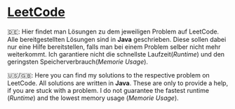 # [LeetCode](https://leetcode.com/) 

🇩🇪: Hier findet man Lösungen zu dem jeweiligen Problem auf LeetCode. Alle bereitgestellten Lösungen sind in **Java** geschrieben. Diese sollen dabei nur eine Hilfe bereitstellen, falls man bei einem Problem selber nicht mehr weiterkommt. Ich garantiere nicht die schnellste Laufzeit(*Runtime*) und den geringsten Speicherverbrauch(*Memorie Usage*).


🇺🇸/🇬🇧: Here you can find my solutions to the respective problem on LeetCode. All solutions are written in **Java**. These are only to provide a help, if you are stuck with a problem. I do not guarantee the fastest runtime (*Runtime*) and the lowest memory usage (*Memorie Usage*).
